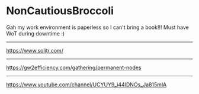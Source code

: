 # NonCautiousBroccoli
Gah my work environment is paperless so I can't bring a book!!! Must have WoT during downtime :)



**************************************************************
https://www.solitr.com/
************
https://gw2efficiency.com/gathering/permanent-nodes
*****************
https://www.youtube.com/channel/UCYUY9_i44IDNOs_Ja815mlA
